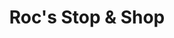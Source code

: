 ---
title: "Roc's Stop & Shop"
url: /lincoln/rocs-stop-und-shop-south-27th-street/
shop: Lebensmittel
---